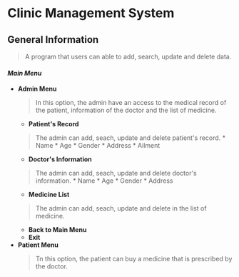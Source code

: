 # **Clinic Management System**

## General Information
> A program that users can able to add, search, update and delete data. 

#### ***Main Menu***
- **Admin Menu**
    > In this option, the admin have an access to the medical record of the patient, information of the doctor and the list of medicine.
    - **Patient's Record**
    > The admin can add, seach, update and delete patient's record.
        * Name
        * Age
        * Gender
        * Address
        * Ailment
    - **Doctor's Information**
    > The admin can add, seach, update and delete doctor's information.
        * Name
        * Age
        * Gender
        * Address
    - **Medicine List**
    > The admin can add, seach, update and delete in the list of medicine.
    - **Back to Main Menu**
    - **Exit**
- **Patient Menu**
    > Tn this option, the patient can buy a medicine that is prescribed by the doctor.